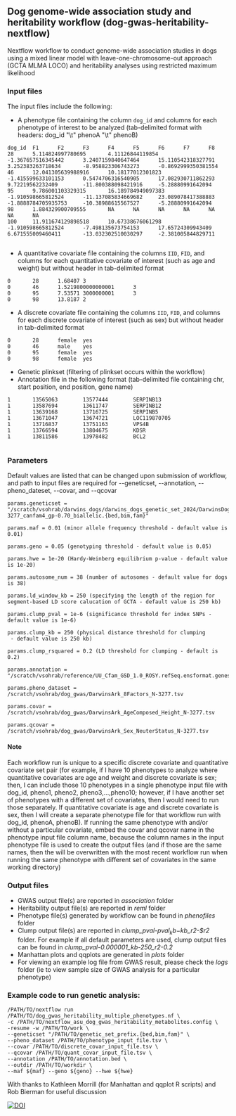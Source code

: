 ## Dog genome-wide association study and heritability workflow (dog-gwas-heritability-nextflow) 
Nextflow workflow to conduct genome-wide association studies in dogs using a mixed linear model with leave-one-chromosome-out approach (GCTA MLMA LOCO) and heritability analyses using restricted maximum likelihood

### Input files 

The input files include the following:

  * A phenotype file containing the column `dog_id` and columns for each phenotype of interest to be analyzed (tab-delimited format with headers: dog_id "\t" phenoA "\t" phenoB)

```
dog_id  F1      F2      F3      F4      F5      F6      F7      F8
28      5.114824997780695       4.11126844119854        -1.367657516345442      3.2407159840647464      15.110542318327791      3.252383263718634       -8.958823306743273      -0.8692999350381554
46      12.041305639988916      10.18177012301823       -1.415599633101153      0.5474706316540905      17.082930711862293      9.72219562232409        -11.800388098421916     -5.28880991642094
95      9.786001103329315       16.189784949097383      -1.910598665812524      -11.137085834669682     23.089078417388883      -1.8888784705935753     -10.38988615567527      -5.28880991642094
98      1.884329900709555       NA      NA      NA      NA      NA      NA      NA
100     11.911674129898518      10.67338676061298       -1.910598665812524      -7.498135673754153      17.65724309943409       6.671555009460411       -13.032302510030297     -2.381005844829711


```
  * A quantitative covariate file containing the columns `IID`, `FID`, and columns for each quantitative covariate of interest (such as age and weight) but without header in tab-delimited format
    
```
0       28      1.68407 3
0       46      1.5219800000000001      3
0       95      7.53571 3000000001      3
0       98      13.8187 2
```
  * A discrete covariate file containing the columns `IID`, `FID`, and columns for each discrete covariate of interest (such as sex) but without header in tab-delimited format

```
0       28      female  yes
0       46      male    yes
0       95      female  yes
0       98      female  yes

```
  * Genetic plinkset (filtering of plinkset occurs within the workflow)
  * Annotation file in the following format (tab-delimited file containing chr, start position, end position, gene name)

 ```
1       13565063        13577444        SERPINB13
1       13587694        13611747        SERPINB12
1       13639168        13716725        SERPINB5
1       13671047        13674721        LOC119870705
1       13716837        13751163        VPS4B
1       13766594        13804675        KDSR
1       13811586        13978482        BCL2


```

### Parameters 
Default values are listed that can be changed upon submission of workflow, and path to input files are required for --geneticset, --annotation, --pheno_dateset, --covar, and --qcovar

```
params.geneticset = "/scratch/vsohrab/darwins_dogs/darwins_dogs_genetic_set_2024/DarwinsDogs_2024_N-3277_canfam4_gp-0.70_biallelic.{bed,bim,fam}"

params.maf = 0.01 (minor allele frequency threshold - default value is 0.01)

params.geno = 0.05 (genotyping threshold - default value is 0.05)

params.hwe = 1e-20 (Hardy-Weinberg equilibrium p-value - default value is 1e-20)

params.autosome_num = 38 (number of autosomes - default value for dogs is 38)

params.ld_window_kb = 250 (specifying the length of the region for segment-based LD score calucation of GCTA - default value is 250 kb) 

params.clump_pval = 1e-6 (significance threshold for index SNPs - default value is 1e-6)

params.clump_kb = 250 (physical distance threshold for clumping
 - default value is 250 kb)

params.clump_rsquared = 0.2 (LD threshold for clumping - default is 0.2)

params.annotation = "/scratch/vsohrab/reference/UU_Cfam_GSD_1.0_ROSY.refSeq.ensformat.genes.validchr.bed"

params.pheno_dataset = /scratch/vsohrab/dog_gwas/DarwinsArk_8Factors_N-3277.tsv

params.covar = /scratch/vsohrab/dog_gwas/DarwinsArk_AgeComposed_Height_N-3277.tsv

params.qcovar = /scratch/vsohrab/dog_gwas/DarwinsArk_Sex_NeuterStatus_N-3277.tsv 

```

#### Note
Each workflow run is unique to a specific discrete covariate and quantitative covariate set pair (for example, if I have 10 phenotypes to analyze where quantitative covariates are age and weight and discrete covariate is sex; then, I can include those 10 phenotypes in a single phenotype input file with dog_id, pheno1, pheno2, pheno3,...,pheno10; however, if I have another set of phenotypes with a different set of covariates, then I would need to run those separately. If quantitative covariate is age and discrete covariate is sex, then I will create a separate phenotype file for that workflow run with dog_id, phenoA, phenoB). If running the same phenotype with and/or without a particular covariate, embed the covar and qcovar name in the phenotype input file column name, because the column names in the input phenotype file is used to create the output files (and if those are the same names, then the will be overwritten with the most recent workflow run when running the same phenotype with different set of covariates in the same working directory)


### Output files

* GWAS output file(s) are reported in *association* folder
* Heritability output file(s) are reported in *reml* folder
* Phenotype file(s) generated by workflow can be found in *phenofiles* folder
* Clump output file(s) are reported in *clump_pval-$pval_kb-$kb_r2-$r2* folder. For example if all default parameters are used, clump output files can be found in *clump_pval-0.000001_kb-250_r2-0.2*
* Manhattan plots and qqplots are generated in *plots* folder
* For viewing an example log file from GWAS result, please check the *logs* folder (ie to view sample size of GWAS analysis for a particular phenotype)


### Example code to run genetic analysis: 

```
/PATH/TO/nextflow run /PATH/TO/dog_gwas_heritability_multiple_phenotypes.nf \
-c /PATH/TO/nextflow_asu_dog_gwas_heritability_metabolites.config \
-resume -w /PATH/TO/work \
--geneticset "/PATH/TO/genetic_set_prefix.{bed,bim,fam}" \
--pheno_dataset /PATH/TO/phenotype_input_file.tsv \
--covar /PATH/TO/discrete_covar_input_file.tsv \
--qcovar /PATH/TO/quant_covar_input_file.tsv \
--annotation /PATH/TO/annotation.bed \
--outdir /PATH/TO/workdir \
--maf ${maf} --geno ${geno} --hwe ${hwe}
```

With thanks to Kathleen Morrill (for Manhattan and qqplot R scripts) and Rob Bierman for useful discussion 

[![DOI](https://zenodo.org/badge/871261261.svg)](https://doi.org/10.5281/zenodo.15392358)

